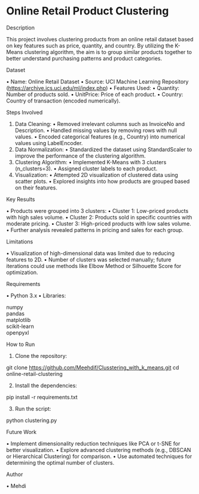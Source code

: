 # Online Retail Product Clustering

Description

This project involves clustering products from an online retail dataset based on key features such as price, quantity, and country. By utilizing the K-Means clustering algorithm, the aim is to group similar products together to better understand purchasing patterns and product categories.

Dataset

 • Name: Online Retail Dataset
 • Source: UCI Machine Learning Repository (https://archive.ics.uci.edu/ml/index.php)
 • Features Used:
 • Quantity: Number of products sold.
 • UnitPrice: Price of each product.
 • Country: Country of transaction (encoded numerically).

Steps Involved

 1. Data Cleaning:
 • Removed irrelevant columns such as InvoiceNo and Description.
 • Handled missing values by removing rows with null values.
 • Encoded categorical features (e.g., Country) into numerical values using LabelEncoder.
 2. Data Normalization:
 • Standardized the dataset using StandardScaler to improve the performance of the clustering algorithm.
 3. Clustering Algorithm:
 • Implemented K-Means with 3 clusters (n_clusters=3).
 • Assigned cluster labels to each product.
 4. Visualization:
 • Attempted 2D visualization of clustered data using scatter plots.
 • Explored insights into how products are grouped based on their features.

Key Results

 • Products were grouped into 3 clusters:
 • Cluster 1: Low-priced products with high sales volume.
 • Cluster 2: Products sold in specific countries with moderate pricing.
 • Cluster 3: High-priced products with low sales volume.
 • Further analysis revealed patterns in pricing and sales for each group.

Limitations

 • Visualization of high-dimensional data was limited due to reducing features to 2D.
 • Number of clusters was selected manually; future iterations could use methods like Elbow Method or Silhouette Score for optimization.

Requirements

 • Python 3.x
 • Libraries:

numpy  
pandas  
matplotlib  
scikit-learn  
openpyxl  



How to Run

 1. Clone the repository:

git clone https://github.com/Meehdif/Clusstering_with_k_means.git
cd online-retail-clustering


 2. Install the dependencies:

pip install -r requirements.txt


 3. Run the script:

python clustering.py



Future Work

 • Implement dimensionality reduction techniques like PCA or t-SNE for better visualization.
 • Explore advanced clustering methods (e.g., DBSCAN or Hierarchical Clustering) for comparison.
 • Use automated techniques for determining the optimal number of clusters.

Author

 • Mehdi
